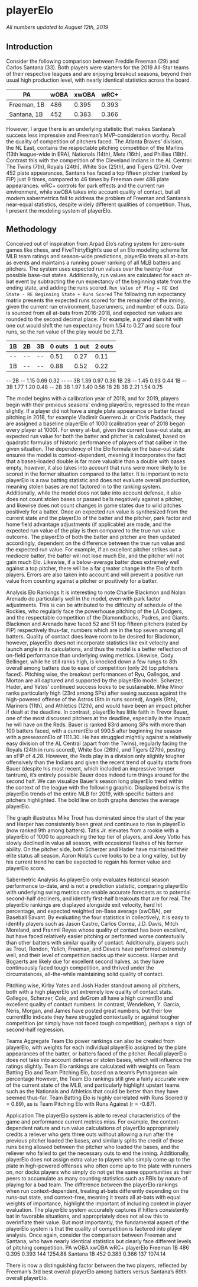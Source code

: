# playerElo

###### *All numbers updated to August 12th, 2019*

## Introduction
Consider the following comparison between Freddie Freeman (29) and Carlos Santana (33). Both players were starters for the 2019 All-Star teams of their respective leagues and are enjoying breakout seasons, beyond their usual high production level, with nearly identical statistics across the board.  

| PA | wOBA | xwOBA | wRC+ |
| -- | ---- | ----- | ---- |
| Freeman, 1B | 486 | 0.395 | 0.393 | 144 |
| Santana, 1B | 452 | 0.383 | 0.366 | 137 |

However, I argue there is an underlying statistic that makes Santana’s success less impressive and Freeman’s MVP-consideration worthy. Recall the quality of competition of pitchers faced. The Atlanta Braves’ division, the NL East, contains the respectable pitching competition of the Marlins (13th league-wide in ERA), Nationals (14th), Mets (16th), and Phillies (18th). Contrast this with the competition of the Cleveland Indians in the AL Central: The Twins (7th), Royals (24th), White Sox (25th), and Tigers (27th). Over 452 plate appearances, Santana has faced a top fifteen pitcher (ranked by FIP) just 9 times, compared to 46 times by Freeman over 486 plate appearances. wRC+ controls for park effects and the current run environment, while xwOBA takes into account quality of contact, but all modern sabermetrics fail to address the problem of Freeman and Santana’s near-equal statistics, despite widely different qualities of competition. Thus, I present the modeling system of playerElo.


## Methodology
Conceived out of inspiration from Arpad Elo’s rating system for zero-sum games like chess, and FiveThirtyEight’s use of an Elo modeling scheme for MLB team ratings and season-wide predictions, playerElo treats all at-bats as events and maintains a running power ranking of all MLB batters and pitchers. The system uses expected run values over the twenty-four possible base-out states. Additionally, run values are calculated for each at-bat event by subtracting the run expectancy of the beginning state from the ending state, and adding the runs scored.
`Run Value of Play = RE End State - RE Beginning State + Runs Scored`
The following run expectancy matrix presents the expected runs scored for the remainder of the inning, given the current run environment, baserunners, and number of outs. Data is sourced from all at-bats from 2016-2018, and expected run values are rounded to the second decimal place. For example, a grand slam hit with one out would shift the run expectancy from 1.54 to 0.27 and score four runs, so the run value of the play would be 2.73. 

| 1B | 2B | 3B | 0 outs | 1 out | 2 outs |
| -- | -- | -- | ------ | ----- | ------ |
| -- | -- | -- | 0.51 | 0.27 | 0.11 |
| 1B | -- | -- | 0.88 | 0.52 | 0.22 |


--	2B	--	1.15	0.69	0.32
--	--	3B	1.39	0.97	0.36
1B	2B	--	1.45	0.93	0.44
1B	--	3B	1.77	1.20	0.48
--	2B	3B	1.97	1.40	0.56
1B	2B	3B	2.21	1.54	0.75

The model begins with a calibration year of 2018, and for 2019, players begin with their previous seasons’ ending playerElo, regressed to the mean slightly. If a player did not have a single plate appearance or batter faced pitching in 2018, for example Vladimir Guerrero Jr. or Chris Paddack, they are assigned a baseline playerElo of 1000 (calibration year of 2018 began every player at 1000). For every at-bat, given the current base-out state, an expected run value for both the batter and pitcher is calculated, based on quadratic formulas of historic performance of players of that caliber in the given situation. The dependency of the Elo formula on the base-out state ensures the model is context-dependent, meaning it incorporates the fact that a bases-loaded double is far more valuable than a double with bases empty, however, it also takes into account that runs were more likely to be scored in the former situation compared to the latter. It is important to note playerElo is a raw batting statistic and does not evaluate overall production, meaning stolen bases are not factored in to the ranking system. Additionally, while the model does not take into account defense, it also does not count stolen bases or passed balls negatively against a pitcher, and likewise does not count changes in game states due to wild pitches positively for a batter.
Once an expected run value is synthesized from the current state and the playerElo of the batter and the pitcher, park factor and home field advantage adjustments (if applicable) are made, and the expected run value of the play is then compared to the true run value outcome. The playerElo of both the batter and pitcher are then updated accordingly, dependent on the difference between the true run value and the expected run value. For example, if an excellent pitcher strikes out a mediocre batter, the batter will not lose much Elo, and the pitcher will not gain much Elo. Likewise, if a below-average batter does extremely well against a top pitcher, there will be a far greater change in the Elo of both players. Errors are also taken into account and will prevent a positive run value from counting against a pitcher or positively for a batter. 




Analysis
Elo Rankings
It is interesting to note Charlie Blackmon and Nolan Arenado do particularly well in the model, even with park factor adjustments. This is can be attributed to the difficulty of schedule of the Rockies, who regularly face the powerhouse pitching of the LA Dodgers, and the respectable competition of the Diamondbacks, Padres, and Giants. Blackmon and Arenado have faced 52 and 51 top fifteen pitchers (rated by FIP) respectively thus-far, numbers which are in the top seven among all batters. Quality of contact does leave room to be desired for Blackmon, however, playerElo does not incorporate statistics like exit velocity and launch angle in its calculations, and thus the model is a better reflection of on-field performance than underlying swing metrics. Likewise, Cody Bellinger, while he still ranks high, is knocked down a few rungs to 8th overall among batters due to ease of competition (only 26 top pitchers faced).
Pitching wise, the breakout performances of Ryu, Gallegos, and Morton are all captured and supported by the playerElo model. Scherzer, Hader, and Yates’ continued success looks to be sustainable. Mike Minor ranks particularly high (23rd among SPs) after seeing success against the high-powered offense of the Astros (8th in runs scored), Angels (9th), Mariners (11th), and Athletics (12th), and would have been an impact pitcher if dealt at the deadline.
In contrast, playerElo has little faith in Trevor Bauer, one of the most discussed pitchers at the deadline, especially in the impact he will have on the Reds. Bauer is ranked 83rd among SPs with more than 100 batters faced, with a currentElo of 990.5 after beginning the season with a preseasonElo of 1111.30. He has struggled mightily against a relatively easy division of the AL Central (apart from the Twins), regularly facing the Royals (24th in runs scored), White Sox (26th), and Tigers (27th), posting an xFIP of 4.28. However, the Reds play in a division only slightly tougher offensively than the Indians and given the recent trend of quality starts from Bauer (despite his most recent, which included an impressive temper tantrum), it’s entirely possible Bauer does indeed turn things around for the second half. We can visualize Bauer’s season long playerElo trend within the context of the league with the following graphic. Displayed below is the playerElo trends of the entire MLB for 2019, with specific batters and pitchers highlighted. The bold line on both graphs denotes the average playerElo. 

 
The graph illustrates Mike Trout has dominated since the start of the year and Harper has consistently been great and continues to rise in playerElo (now ranked 9th among batters). Tatis Jr. elevates from a rookie with a playerElo of 1000 to approaching the top tier of players, and Joey Votto has slowly declined in value all season, with occasional flashes of his former ability. On the pitcher side, both Scherzer and Hader have maintained their elite status all season. Aaron Nola’s curve looks to be a long valley, but by his current trend he can be expected to regain his former value and playerElo score.



Sabermetric Analysis
As playerElo only evaluates historical season performance to-date, and is not a prediction statistic, comparing playerElo with underlying swing metrics can enable accurate forecasts as to potential second-half decliners, and identify first-half breakouts that are for real. 
The playerElo rankings are displayed alongside exit velocity, hard hit percentage, and expected weighted on-Base average (xwOBA), per Baseball Savant. By evaluating the four statistics in collectively, it is easy to identify players such as Jason Castro, Carlos Correa, J.D. Davis, Mitch Moreland, and Franmil Reyes whose quality of contact has been excellent, but have faced relatively easier pitching or performed worse contextually than other batters with similar quality of contact. Additionally, players such as Trout, Rendon, Yelich, Freeman, and Devers have performed extremely well, and their level of competition backs up their success. Harper and Bogaerts are likely due for excellent second halves, as they have continuously faced tough competition, and thrived under the circumstances, all-the-while maintaining solid quality of contact.

Pitching wise, Kirby Yates and Josh Hader standout among all pitchers, both with a high playerElo yet extremely low quality of contact stats. Gallegos, Scherzer, Cole, and deGrom all have a high currentElo and excellent quality of contact numbers. In contrast, Wendelken, Y. Garcia, Neris, Morgan, and James have posted great numbers, but their low currentElo indicate they have struggled contextually or against tougher competition (or simply have not faced tough competition), perhaps a sign of second-half regression.

Teams
Aggregate Team Elo power rankings can also be created from playerElo, with weights for each individual playerElo assigned by the plate appearances of the batter, or batters faced of the pitcher. Recall playerElo does not take into account defense or stolen bases, which will influence the ratings slightly. Team Elo rankings are calculated with weights on Team Batting Elo and Team Pitching Elo, based on a team’s Pythagorean win percentage However, the Team Elo rankings still give a fairly accurate view of the current state of the MLB, and particularly highlight upstart teams such as the Nationals and Athletics that could be better than they have seemed thus-far. Team Batting Elo is highly correlated with Runs Scored (r = 0.89), as is Team Pitching Elo with Runs Against (r = -0.87). 

Application
The playerElo system is able to reveal characteristics of the game and performance current metrics miss. For example, the context-dependent nature and run value calculations of playerElo appropriately credits a reliever who gets three outs without allowing a run after the previous pitcher loaded the bases, and similarly splits the credit of those runs being allowed between the pitcher who loaded the bases, and the reliever who failed to get the necessary outs to end the inning. Additionally, playerElo does not assign extra value to players who simply come up to the plate in high-powered offenses who often come up to the plate with runners on, nor docks players who simply do not get the same opportunities as their peers to accumulate as many counting statistics such as RBIs by nature of playing for a bad team. 
The difference between the playerElo rankings when run context-dependent, treating at-bats differently depending on the runs-out state, and context-free, meaning it treats all at-bats with equal weights of importance, highlight the important of including context in player evaluation. The playerElo system accurately captures if hitters consistently bat in favorable situations, and appropriately does not allow this to overinflate their value. 
But most importantly, the fundamental aspect of the playerElo system is that the quality of competition is factored into player analysis. Once again, consider the comparison between Freeman and Santana, who have nearly identical statistics but clearly face different levels of pitching competition. 
	PA	wOBA	xwOBA	wRC+	playerElo
Freeman 1B	486	0.395	0.393	144	1254.88
Santana 1B	452	0.383	0.366	137	1074.14

There is now a distinguishing factor between the two players, reflected by Freeman’s 3rd best overall playerElo among batters versus Santana’s 69th overall playerElo. 
